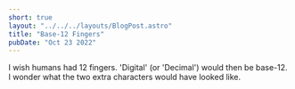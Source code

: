 ```yaml
---
short: true
layout: "../../../layouts/BlogPost.astro"
title: "Base-12 Fingers"
pubDate: "Oct 23 2022"
---
```


I wish humans had 12 fingers. 'Digital' (or 'Decimal') would then be base-12. I wonder what the two extra characters would have looked like.